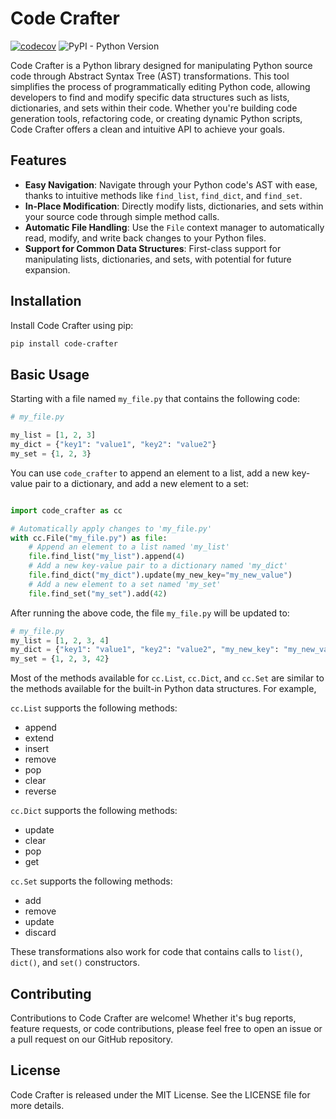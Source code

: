 # Code Crafter

[![codecov](https://codecov.io/gh/bendichter/code-crafter/graph/badge.svg?token=RT0OSBH124)](https://codecov.io/gh/bendichter/code-crafter)
![PyPI - Python Version](https://img.shields.io/pypi/pyversions/code-crafter)

Code Crafter is a Python library designed for manipulating Python source code through Abstract Syntax Tree (AST) transformations. This tool simplifies the process of programmatically editing Python code, allowing developers to find and modify specific data structures such as lists, dictionaries, and sets within their code. Whether you're building code generation tools, refactoring code, or creating dynamic Python scripts, Code Crafter offers a clean and intuitive API to achieve your goals.

## Features

- **Easy Navigation**: Navigate through your Python code's AST with ease, thanks to intuitive methods like `find_list`, `find_dict`, and `find_set`.
- **In-Place Modification**: Directly modify lists, dictionaries, and sets within your source code through simple method calls.
- **Automatic File Handling**: Use the `File` context manager to automatically read, modify, and write back changes to your Python files.
- **Support for Common Data Structures**: First-class support for manipulating lists, dictionaries, and sets, with potential for future expansion.

## Installation

Install Code Crafter using pip:

```bash
pip install code-crafter
```

## Basic Usage

Starting with a file named `my_file.py` that contains the following code:

```python
# my_file.py

my_list = [1, 2, 3]
my_dict = {"key1": "value1", "key2": "value2"}
my_set = {1, 2, 3}
```

You can use `code_crafter` to append an element to a list, add a new key-value pair to a dictionary, and add a new element to a set:

```python

import code_crafter as cc

# Automatically apply changes to 'my_file.py'
with cc.File("my_file.py") as file:
    # Append an element to a list named 'my_list'
    file.find_list("my_list").append(4)
    # Add a new key-value pair to a dictionary named 'my_dict'
    file.find_dict("my_dict").update(my_new_key="my_new_value")
    # Add a new element to a set named 'my_set'
    file.find_set("my_set").add(42)
```

After running the above code, the file `my_file.py` will be updated to:

```python
# my_file.py
my_list = [1, 2, 3, 4]
my_dict = {"key1": "value1", "key2": "value2", "my_new_key": "my_new_value"}
my_set = {1, 2, 3, 42}
```

Most of the methods available for `cc.List`, `cc.Dict`, and `cc.Set` are similar to the methods available for the built-in Python data structures. For example,

`cc.List` supports the following methods:
* append
* extend
* insert
* remove
* pop
* clear
* reverse

`cc.Dict` supports the following methods:
* update
* clear
* pop
* get

`cc.Set` supports the following methods:
* add
* remove
* update
* discard

These transformations also work for code that contains calls to `list()`, `dict()`, and `set()` constructors.

## Contributing

Contributions to Code Crafter are welcome! Whether it's bug reports, feature requests, or code contributions, please feel free to open an issue or a pull request on our GitHub repository.

## License

Code Crafter is released under the MIT License. See the LICENSE file for more details.
